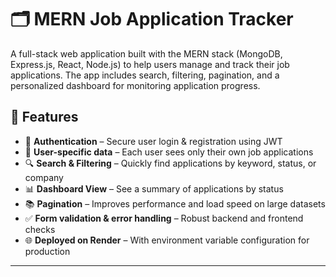 # 🗂️ MERN Job Application Tracker

A full-stack web application built with the MERN stack (MongoDB, Express.js, React, Node.js) to help users manage and track their job applications. The app includes search, filtering, pagination, and a personalized dashboard for monitoring application progress.

## 🚀 Features

- 🔐 **Authentication** – Secure user login & registration using JWT
- 📄 **User-specific data** – Each user sees only their own job applications
- 🔍 **Search & Filtering** – Quickly find applications by keyword, status, or company
- 📊 **Dashboard View** – See a summary of applications by status
- 📚 **Pagination** – Improves performance and load speed on large datasets
- ✅ **Form validation & error handling** – Robust backend and frontend checks
- 🌐 **Deployed on Render** – With environment variable configuration for production

---

